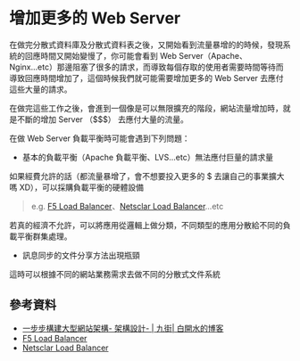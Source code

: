 # 增加更多的 Web Server

在做完分散式資料庫及分散式資料表之後，又開始看到流量暴增的的時候，發現系統的回應時間又開始變慢了，你可能會看到 Web Server（Apache、Nginx...etc）那邊阻塞了很多的請求，而導致每個存取的使用者需要時間等待而導致回應時間增加了，這個時候我們就可能需要增加更多的 Web Server 去應付這些大量的請求。

在做完這些工作之後，會進到一個像是可以無限擴充的階段，網站流量增加時，就是不斷的增加 Server （$$$） 去應付大量的流量。

在做 Web Server 負載平衡時可能會遇到下列問題：

* 基本的負載平衡（Apache 負載平衡、LVS...etc）無法應付巨量的請求量

如果經費允許的話（都流量暴增了，會不想要投入更多的 $ 去讓自己的事業擴大嗎 XD），可以採購負載平衡的硬體設備

> e.g. [F5 Load Balancer](https://f5.com/glossary/load-balancer)、[Netsclar Load Balancer](http://www.citrix.com.tw/products/netscaler-application-delivery-controller/overview.html)...etc

若真的經濟不允許，可以將應用從邏輯上做分類，不同類型的應用分散給不同的負載平衡群集處理。

* 訊息同步的文件分享方法出現瓶頸

這時可以根據不同的網站業務需求去做不同的分散式文件系統

## 參考資料
* [一步步構建大型網站架構- 架構設計- | 九街| 白開水的博客](http://www.9streets.cn/art-php-489.html)
* [F5 Load Balancer](https://f5.com/glossary/load-balancer)
* [Netsclar Load Balancer](http://www.citrix.com.tw/products/netscaler-application-delivery-controller/overview.html)
